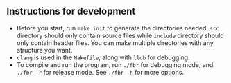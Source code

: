 ## Instructions for development
* Before you start, run `make init` to generate the directories needed. `src` directory should only contain source files while `include` directory should only contain header files. You can make multiple directories with any structure you want.
* `clang` is used in the `Makefile`, along with `lldb` for debugging.
* To compile and run the program, run `./fbr` for debugging mode, and `./fbr -r` for release mode. See `./fbr -h` for more options.
